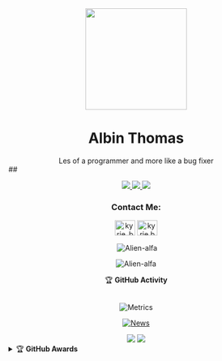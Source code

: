 <div align="center">
  <a href="https://alien-alfa.github.io"><span class="avatar"><img width='200' height='200'  src="https://yt3.ggpht.com/8T2e-Oq9f8RxPujoMnBQBuTrO21Jd2GeZUlcWE_pOj6GAOr95qABksoxoCbxQcLeV8Rgp7aHBQ=s176-c-k-c0x00ffffff-no-rj" alt=""> </a></span>
  <h1>Albin Thomas</h1>
</div>

<div align="center">
<h7> Les of a programmer and more like a bug fixer </h7>
</div>
##
<p align="center">
  <a href="https://github.com/Alien-alfa">
    <img src="https://komarev.com/ghpvc/?username=Alien-alfa&label=Profile%20views&color=ff69b4&label=Profile+Views&style=plastic">

  </a>
  <a href="https://github.com/Alien-alfa?tab=stars">
    <img src="https://img.shields.io/github/stars/Alien-alfa?color=ff69b4&label=Stargazers&style=plastic">

  </a>
  <a href="https://github.com/Alien-alfa?tab=followers">
    <img src="https://img.shields.io/github/followers/Alien-alfa?color=ff69b4&label=Followers&style=plastic">

  </a>
</p>




<h3 align="center">Contact Me:</h3>
<p align="center">
<a href="#" target="blank"><img align="center" src="https://cdn.jsdelivr.net/npm/simple-icons@3.0.1/icons/twitter.svg" alt="kyrie_baran" height="30" width="40" /></a>
<a href="https://instagram.com/_the_soul_rider_" target="blank"><img align="center" src="https://cdn.jsdelivr.net/npm/simple-icons@3.0.1/icons/instagram.svg" alt="kyrie.baran" height="30" width="40" /></a>
</p>
  
<!--
<h3 align="left">Languages and Tools:</h3>
<p align="left"> <a href="https://www.gnu.org/software/bash/" target="_blank"> <img src="https://www.vectorlogo.zone/logos/gnu_bash/gnu_bash-icon.svg" alt="bash" width="40" height="40"/> </a> <a href="https://www.blender.org/" target="_blank"> <img src="https://download.blender.org/branding/community/blender_community_badge_white.svg" alt="blender" width="40" height="40"/> </a> <a href="https://www.docker.com/" target="_blank"> <img src="https://raw.githubusercontent.com/devicons/devicon/master/icons/docker/docker-original-wordmark.svg" alt="docker" width="40" height="40"/> </a> <a href="https://cloud.google.com" target="_blank"> <img src="https://www.vectorlogo.zone/logos/google_cloud/google_cloud-icon.svg" alt="gcp" width="40" height="40"/> </a> <a href="https://grafana.com" target="_blank"> <img src="https://www.vectorlogo.zone/logos/grafana/grafana-icon.svg" alt="grafana" width="40" height="40"/> </a> <a href="https://heroku.com" target="_blank"> <img src="https://www.vectorlogo.zone/logos/heroku/heroku-icon.svg" alt="heroku" width="40" height="40"/> </a> <a href="https://www.w3.org/html/" target="_blank"> <img src="https://raw.githubusercontent.com/devicons/devicon/master/icons/html5/html5-original-wordmark.svg" alt="html5" width="40" height="40"/> </a> <a href="https://www.adobe.com/in/products/illustrator.html" target="_blank"> <img src="https://www.vectorlogo.zone/logos/adobe_illustrator/adobe_illustrator-icon.svg" alt="illustrator" width="40" height="40"/> </a> <a href="https://developer.mozilla.org/en-US/docs/Web/JavaScript" target="_blank"> <img src="https://raw.githubusercontent.com/devicons/devicon/master/icons/javascript/javascript-original.svg" alt="javascript" width="40" height="40"/> </a> <a href="https://www.linux.org/" target="_blank"> <img src="https://raw.githubusercontent.com/devicons/devicon/master/icons/linux/linux-original.svg" alt="linux" width="40" height="40"/> </a> <a href="https://nodejs.org" target="_blank"> <img src="https://raw.githubusercontent.com/devicons/devicon/master/icons/nodejs/nodejs-original-wordmark.svg" alt="nodejs" width="40" height="40"/> </a> <a href="https://www.postgresql.org" target="_blank"> <img src="https://raw.githubusercontent.com/devicons/devicon/master/icons/postgresql/postgresql-original-wordmark.svg" alt="postgresql" width="40" height="40"/> </a> <a href="https://www.python.org" target="_blank"> <img src="https://raw.githubusercontent.com/devicons/devicon/master/icons/python/python-original.svg" alt="python" width="40" height="40"/> </a> <a href="https://unrealengine.com/" target="_blank"> <img src="https://raw.githubusercontent.com/kenangundogan/fontisto/036b7eca71aab1bef8e6a0518f7329f13ed62f6b/icons/svg/brand/unreal-engine.svg" alt="unreal" width="40" height="40"/> </a> </p>

<p><img align="center" src="https://github-readme-stats.vercel.app/api/top-langs?username=phaticusthiccy&show_icons=true&layout=compact&theme=nightowl" alt="phaticusthiccy" /></p>
-->
<div align="center">
<p>&nbsp;<img align="center" src="https://github-readme-stats.vercel.app/api?username=Alien-alfa&show_icons=true&theme=nightowl" alt="Alien-alfa" /></p>

<p><img align="center" src="https://github-readme-streak-stats.herokuapp.com/?user=Alien-alfa&theme=nightowl" alt="Alien-alfa" /></p>
</details> </div>

<div align="center">
    <summary>&#127942 <b>GitHub Activity</b></summary><br/>

![Metrics](https://metrics.lecoq.io/Alien-alfa?template=classic&followup=1&isocalendar=1&languages=1&isocalendar.duration=half-year&config.timezone=Europe%2FIstanbul)

[![News](https://github-readme-stats.vercel.app/api/pin/?username=Alien-alfa&repo=wabot-aq)](https://github.com/Alien-alfa/wabot-aq)

</div>
<div align="center">
 <tr>
        <td align="center"><img src="https://github-readme-stats.vercel.app/api/top-langs/?username=Alien-alfa&theme=radical&layout=compact" /></td>
    </tr>
    <tr>
        <td align="center"><img src="http://open.spotify.com/track/6rqhFgbbKwnb9MLmUQDhG6&cover_image=false)" /></td>
    </tr>
  </div>

<details>
    <summary>&#127942 <b>GitHub Awards</b></summary><br/>

![Github Trophy](https://github-profile-trophy.vercel.app/?username=Alien-alfa)

</details>


<!--
[![spotify-github-profile](https://spotify-github-profile.vercel.app/api/view?uid=onnz2qmc7ol5br77kc2zpowtw&cover_image=true&theme=default)](https://spotify-github-profile.vercel.app/api/view?uid=onnz2qmc7ol5br77kc2zpowtw&redirect=true) -->
